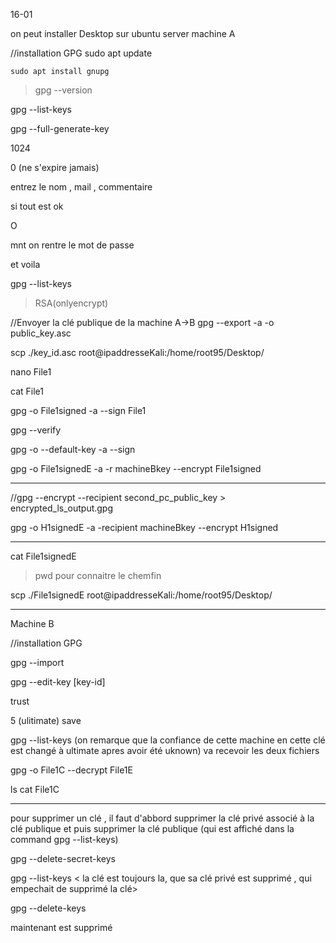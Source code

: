 16-01

on peut installer Desktop sur ubuntu server
machine A 


//installation GPG
sudo apt update
```
sudo apt install gnupg
```

> gpg --version 

gpg --list-keys

gpg --full-generate-key

1024

0
(ne s'expire jamais)

entrez le nom , mail , commentaire 

si tout est ok 

O

mnt on rentre le mot de passe

et voila 

gpg --list-keys

> RSA(onlyencrypt)

//Envoyer la clé publique de la machine A->B 
gpg --export -a -o public_key.asc <keyID>

scp ./key_id.asc  root@ipaddresseKali:/home/root95/Desktop/

nano File1

cat File1

gpg -o File1signed -a --sign File1

gpg --verify <fileName>

gpg -o <outPutFile> --default-key  <keyiDtoSign> -a --sign <fileToSign>

gpg -o File1signedE -a -r machineBkey --encrypt File1signed 

---
//gpg --encrypt --recipient second_pc_public_key > encrypted_ls_output.gpg

gpg -o H1signedE -a -recipient machineBkey --encrypt H1signed 

---

cat File1signedE

> pwd pour connaitre le chemfin

scp ./File1signedE  root@ipaddresseKali:/home/root95/Desktop/

 ---
 Machine B 

//installation GPG

gpg --import <fichierCle>

gpg --edit-key [key-id]

trust

5
(ulitimate)
save

gpg --list-keys
(on remarque que la confiance de cette machine en cette clé est changé à ultimate apres avoir été uknown)
va recevoir les deux fichiers

gpg -o File1C --decrypt File1E

ls
cat File1C

***

pour supprimer un clé , il faut d'abbord supprimer la clé privé associé à la clé publique et puis supprimer la clé publique (qui est affiché dans la command gpg --list-keys)

gpg --delete-secret-keys <ClePubliqueASupprime>

gpg --list-keys 
< la clé est toujours la, que sa clé privé est supprimé , qui empechait de supprimé la clé>

gpg --delete-keys <ClePubliqueASupprime>

maintenant est supprimé
